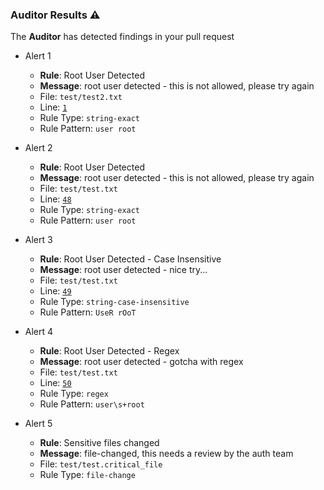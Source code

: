 ### Auditor Results ⚠️

The **Auditor** has detected findings in your pull request

- Alert 1
  - **Rule**: Root User Detected
  - **Message**: root user detected - this is not allowed, please try again
  - File: `test/test2.txt`
  - Line: [`1`](https://github.com/GrantBirki/auditor-action-core/blob/node20/test/test2.txt#L1)
  - Rule Type: `string-exact`
  - Rule Pattern: `user root`

- Alert 2
  - **Rule**: Root User Detected
  - **Message**: root user detected - this is not allowed, please try again
  - File: `test/test.txt`
  - Line: [`48`](https://github.com/GrantBirki/auditor-action-core/blob/node20/test/test.txt#L48)
  - Rule Type: `string-exact`
  - Rule Pattern: `user root`

- Alert 3
  - **Rule**: Root User Detected - Case Insensitive
  - **Message**: root user detected - nice try...
  - File: `test/test.txt`
  - Line: [`49`](https://github.com/GrantBirki/auditor-action-core/blob/node20/test/test.txt#L49)
  - Rule Type: `string-case-insensitive`
  - Rule Pattern: `UseR rOoT`

- Alert 4
  - **Rule**: Root User Detected - Regex
  - **Message**: root user detected - gotcha with regex
  - File: `test/test.txt`
  - Line: [`50`](https://github.com/GrantBirki/auditor-action-core/blob/node20/test/test.txt#L50)
  - Rule Type: `regex`
  - Rule Pattern: `user\s+root`

- Alert 5
  - **Rule**: Sensitive files changed
  - **Message**: file-changed, this needs a review by the auth team
  - File: `test/test.critical_file`
  - Rule Type: `file-change`

